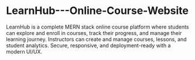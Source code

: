 # LearnHub---Online-Course-Website
LearnHub is a complete MERN stack online course platform where students can explore and enroll in courses, track their progress, and manage their learning journey. Instructors can create and manage courses, lessons, and student analytics. Secure, responsive, and deployment-ready with a modern UI/UX.
